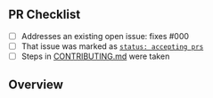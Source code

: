 <!-- 👋 Hi, thanks for sending a PR to eslint-plugin-erasable-syntax-only! ❎
Please fill out all fields below and make sure each item is true and [x] checked.
Otherwise we may not be able to review your PR. -->

## PR Checklist

- [ ] Addresses an existing open issue: fixes #000
- [ ] That issue was marked as [`status: accepting prs`](https://github.com/JoshuaKGoldberg/eslint-plugin-erasable-syntax-only/issues?q=is%3Aopen+is%3Aissue+label%3A%22status%3A+accepting+prs%22)
- [ ] Steps in [CONTRIBUTING.md](https://github.com/JoshuaKGoldberg/eslint-plugin-erasable-syntax-only/blob/main/.github/CONTRIBUTING.md) were taken

## Overview

<!-- Description of what is changed and how the code change does that. -->
